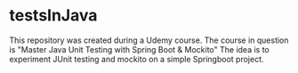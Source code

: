 # testsInJava
This repository was created during a Udemy course. The course in question is "Master Java Unit Testing with Spring Boot & Mockito"
The idea is to experiment JUnit testing and mockito on a simple Springboot project.
